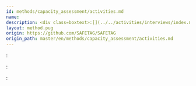 ```yaml
---
id: methods/capacity_assessment/activities.md
name: 
description: <div class=boxtext>:[](../../activities/interviews/index.md)</div><div class=boxtext>:[](../../activities/interviews_highrisk/index.md)</div><div...
layout: method.pug
origin: https://github.com/SAFETAG/SAFETAG
origin_path: master/en/methods/capacity_assessment/activities.md
---
```


<div class="boxtext">

:[](../../activities/interviews/index.md)
</div>

<div class="boxtext">

:[](../../activities/interviews_highrisk/index.md)
</div>

<div class="boxtext">

:[](../../activities/capacity_assessment_cheatsheet/index.md)
</div>


